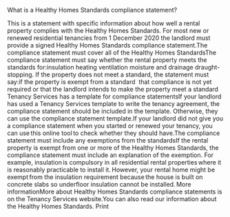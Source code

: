What is a Healthy Homes Standards compliance statement?

This is a statement with specific information about how well a rental property complies with the Healthy Homes Standards. For most new or renewed residential tenancies from 1 December 2020 the landlord must provide a signed Healthy Homes Standards compliance statement.The compliance statement must cover all of the Healthy Homes StandardsThe compliance statement must say whether the rental property meets the standards for:insulation
heating
ventilation
moisture and drainage
draught-stopping.
If the property does not meet a standard, the statement must say:if the property is exempt from a standard 
that compliance is not yet required or
that the landlord intends to make the property meet a standard
Tenancy Services has a template for compliance statementsIf your landlord has used a Tenancy Services template to write the tenancy agreement, the compliance statement should be included in the template. Otherwise, they can use the compliance statement template.If your landlord did not give you a compliance statement when you started or renewed your tenancy, you can use this online tool to check whether they should have.The compliance statement must include any exemptions from the standardsIf the rental property is exempt from one or more of the Healthy Homes Standards, the compliance statement must include an explanation of the exemption. For example, insulation is compulsory in all residential rental properties where it is reasonably practicable to install it. However, your rental home might be exempt from the insulation requirement because the house is built on concrete slabs so underfloor insulation cannot be installed. More informationMore about Healthy Homes Standards compliance statements is on the Tenancy Services website.You can also read our information about the Healthy Homes Standards.  Print 